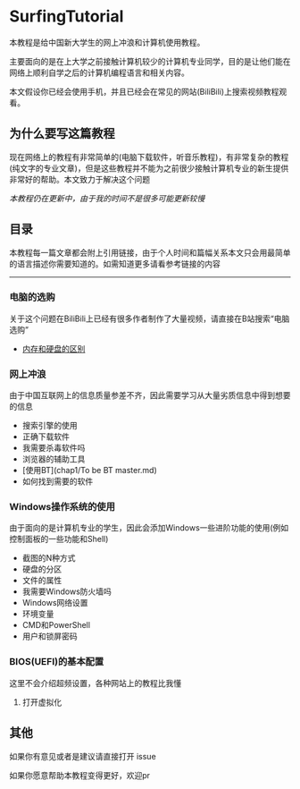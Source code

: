 # SurfingTutorial

本教程是给中国新大学生的网上冲浪和计算机使用教程。

主要面向的是在上大学之前接触计算机较少的计算机专业同学，目的是让他们能在网络上顺利自学之后的计算机编程语言和相关内容。

本文假设你已经会使用手机，并且已经会在常见的网站(BiliBili)上搜索视频教程观看。


## 为什么要写这篇教程

现在网络上的教程有非常简单的(电脑下载软件，听音乐教程)，有非常复杂的教程(纯文字的专业文章)，但是这些教程并不能为之前很少接触计算机专业的新生提供非常好的帮助。本文致力于解决这个问题

*本教程仍在更新中，由于我的时间不是很多可能更新较慢*

## 目录

本教程每一篇文章都会附上引用链接，由于个人时间和篇幅关系本文只会用最简单的语言描述你需要知道的。如需知道更多请看参考链接的内容

---

### 电脑的选购

关于这个问题在BiliBili上已经有很多作者制作了大量视频，请直接在B站搜索“电脑选购”

* [内存和硬盘的区别](chap1/ram_disk.md)


### 网上冲浪

由于中国互联网上的信息质量参差不齐，因此需要学习从大量劣质信息中得到想要的信息

* 搜索引擎的使用
* 正确下载软件
* 我需要杀毒软件吗
* 浏览器的辅助工具
*  [使用BT](chap1/To be BT master.md)
* 如何找到需要的软件

### Windows操作系统的使用

由于面向的是计算机专业的学生，因此会添加Windows一些进阶功能的使用(例如控制面板的一些功能和Shell)

* 截图的N种方式
* 硬盘的分区
* 文件的属性
* 我需要Windows防火墙吗
* Windows网络设置
* 环境变量
* CMD和PowerShell
* 用户和锁屏密码


### BIOS(UEFI)的基本配置

这里不会介绍超频设置，各种网站上的教程比我懂

1. 打开虚拟化


## 其他

如果你有意见或者是建议请直接打开 issue

如果你愿意帮助本教程变得更好，欢迎pr
